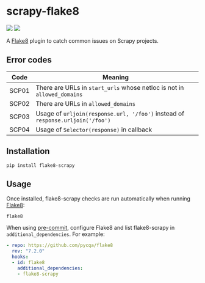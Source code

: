 # scrapy-flake8

![](https://github.com/stummjr/flake8-scrapy/workflows/CI/badge.svg)
![](https://pepy.tech/badge/flake8-scrapy)

A [Flake8](https://flake8.pycqa.org/en/latest/) plugin to catch common issues
on Scrapy projects.

## Error codes

| Code  | Meaning |
| ---   | --- |
| SCP01 | There are URLs in `start_urls` whose netloc is not in `allowed_domains` |
| SCP02 | There are URLs in `allowed_domains` |
| SCP03 | Usage of `urljoin(response.url, '/foo')` instead of `response.urljoin('/foo')` |
| SCP04 | Usage of `Selector(response)` in callback |


## Installation

```
pip install flake8-scrapy
```


## Usage

Once installed, flake8-scrapy checks are run automatically when running
[Flake8](https://flake8.pycqa.org/en/latest/):

```
flake8
```

When using [pre-commit](https://pre-commit.com/), configure Flake8 and list
flake8-scrapy in `additional_dependencies`. For example:

```yaml
- repo: https://github.com/pycqa/flake8
  rev: "7.2.0"
  hooks:
  - id: flake8
    additional_dependencies:
    - flake8-scrapy
```
